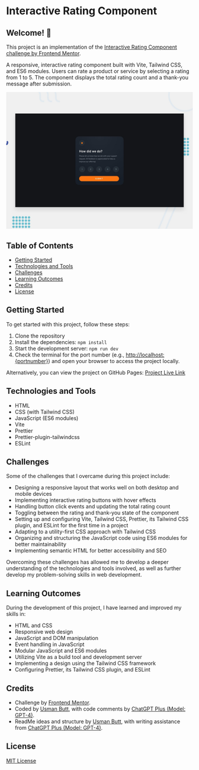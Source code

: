 # Interactive Rating Component

## Welcome! 👋

This project is an implementation of the [Interactive Rating Component challenge by Frontend Mentor](https://www.frontendmentor.io/challenges/order-summary-component-QlPmajDUj).

A responsive, interactive rating component built with Vite, Tailwind CSS, and ES6 modules. Users can rate a product or service by selecting a rating from 1 to 5. The component displays the total rating count and a thank-you message after submission.

![Design preview for the Interactive rating component coding challenge](./design/desktop-preview.jpg)

## Table of Contents

- [Getting Started](#getting-started)
- [Technologies and Tools](#technologies-and-tools)
- [Challenges](#challenges)
- [Learning Outcomes](#learning-outcomes)
- [Credits](#credits)
- [License](#license)

## Getting Started

To get started with this project, follow these steps:

1. Clone the repository
2. Install the dependencies: `npm install`
3. Start the development server: `npm run dev`
4. Check the terminal for the port number (e.g., <http://localhost:{portnumber}>) and open your browser to access the project locally.

Alternatively, you can view the project on GitHub Pages: [Project Live Link](https://ucod3.github.io/interactive-rating-component/)

## Technologies and Tools

- HTML
- CSS (with Tailwind CSS)
- JavaScript (ES6 modules)
- Vite
- Prettier
- Prettier-plugin-tailwindcss
- ESLint

## Challenges

Some of the challenges that I overcame during this project include:

- Designing a responsive layout that works well on both desktop and mobile devices
- Implementing interactive rating buttons with hover effects
- Handling button click events and updating the total rating count
- Toggling between the rating and thank-you state of the component
- Setting up and configuring Vite, Tailwind CSS, Prettier, its Tailwind CSS plugin, and ESLint for the first time in a project
- Adapting to a utility-first CSS approach with Tailwind CSS
- Organizing and structuring the JavaScript code using ES6 modules for better maintainability
- Implementing semantic HTML for better accessibility and SEO

Overcoming these challenges has allowed me to develop a deeper understanding of the technologies and tools involved, as well as further develop my problem-solving skills in web development.

## Learning Outcomes

During the development of this project, I have learned and improved my skills in:

- HTML and CSS
- Responsive web design
- JavaScript and DOM manipulation
- Event handling in JavaScript
- Modular JavaScript and ES6 modules
- Utilizing Vite as a build tool and development server
- Implementing a design using the Tailwind CSS framework
- Configuring Prettier, its Tailwind CSS plugin, and ESLint

## Credits

- Challenge by [Frontend Mentor](https://www.frontendmentor.io/challenges/interactive-rating-component-koxpeBUmI).
- Coded by [Usman Butt](https://github.com/ucod3), with code comments by [ChatGPT Plus (Model: GPT-4)](https://openai.com/product/gpt-4).
- ReadMe ideas and structure by [Usman Butt](https://github.com/ucod3), with writing assistance from [ChatGPT Plus (Model: GPT-4)](https://openai.com/product/gpt-4).

## License

[MIT License](LICENSE)
